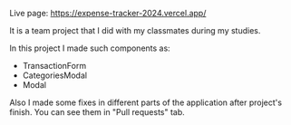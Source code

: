 Live page: https://expense-tracker-2024.vercel.app/

It is a team project that I did with my classmates during my studies.

In this project I made such components as: 
- TransactionForm
- CategoriesModal
- Modal

Also I made some fixes in different parts of the application after project's finish. You can see them in "Pull requests" tab.
